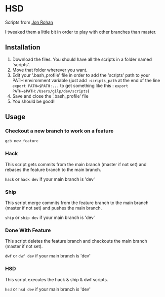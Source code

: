 # HSD

Scripts from <a href="http://jonrohan.me/guide/git/dead-simple-git-workflow-for-agile-teams/">Jon Rohan</a>

I tweaked them a little bit in order to play with other branches than master.

## Installation

1. Download the files. You should have all the scripts in a folder named 'scripts'.
2. Move that folder wherever you want.
3. Edit your '.bash_profile' file in order to add the 'scripts' path to your PATH environment variable (just add `:scripts_path` at the end of the line `export PATH=$PATH:...` to get something like this : `export PATH=$PATH:/Users/gilp/dev/scripts`)
4. Save and close the '.bash_profile' file
5. You should be good!

## Usage

### Checkout a new branch to work on a feature

`gcb new_feature`

### Hack

This script gets commits from the main branch (master if not set) and rebases the feature branch to the main branch.

`hack`
or
`hack dev` if your main branch is 'dev'

### Ship

This script merge commits from the feature branch to the main branch (master if not set) and pushes the main branch.

`ship`
or
`ship dev` if your main branch is 'dev'

### Done With Feature

This script deletes the feature branch and checkouts the main branch (master if not set).

`dwf`
or
`dwf dev` if your main branch is 'dev'

### HSD

This script executes the hack & ship & dwf scripts.

`hsd`
or
`hsd dev` if your main branch is 'dev'